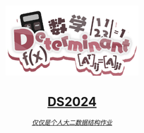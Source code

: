 <div align="center">
  <a href="https://github.com/zgyj4532/DS2024">
    <img src="https://github.com/PetricaT/ProgrammingVTuberLogos-Addon/blob/main/Determinant/V1/Determinant-Shadow.png" width="300" alt="logo]
  </a>
</div>
      
<div align="center">
  
# DS2024
_仅仅是个人大二数据结构作业_
    
</div>

